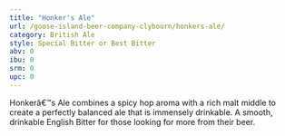 ```yaml
---
title: "Honker's Ale"
url: /goose-island-beer-company-clybourn/honkers-ale/
category: British Ale
style: Special Bitter or Best Bitter
abv: 0
ibu: 0
srm: 0
upc: 0
---
```

Honkerâ€™s Ale combines a spicy hop aroma with a rich malt middle to create a perfectly balanced ale that is immensely drinkable. A smooth, drinkable English Bitter for those looking for more from their beer.
